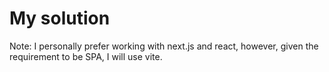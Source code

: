 # My solution

Note: I personally prefer working with next.js and react, however, given the requirement to be SPA, I will use vite.

